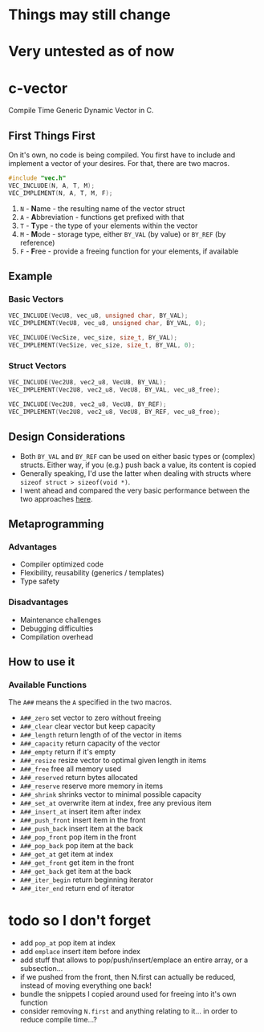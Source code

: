 # Things may still change
# Very untested as of now

# c-vector
Compile Time Generic Dynamic Vector in C.

## First Things First
On it's own, no code is being compiled. You first have to include and implement a vector of your desires. For that, there are two macros.
```c
#include "vec.h"
VEC_INCLUDE(N, A, T, M);
VEC_IMPLEMENT(N, A, T, M, F);
```
1. `N` - **N**ame - the resulting name of the vector struct
2. `A` - **A**bbreviation - functions get prefixed with that
3. `T` - **T**ype - the type of your elements within the vector
4. `M` - **M**ode - storage type, either `BY_VAL` (by value) or `BY_REF` (by reference)
5. `F` - **F**ree - provide a freeing function for your elements, if available

## Example

### Basic Vectors
```c
VEC_INCLUDE(VecU8, vec_u8, unsigned char, BY_VAL);
VEC_IMPLEMENT(VecU8, vec_u8, unsigned char, BY_VAL, 0);
```

```c
VEC_INCLUDE(VecSize, vec_size, size_t, BY_VAL);
VEC_IMPLEMENT(VecSize, vec_size, size_t, BY_VAL, 0);
```

### Struct Vectors
```c
VEC_INCLUDE(Vec2U8, vec2_u8, VecU8, BY_VAL);
VEC_IMPLEMENT(Vec2U8, vec2_u8, VecU8, BY_VAL, vec_u8_free);
```

```c
VEC_INCLUDE(Vec2U8, vec2_u8, VecU8, BY_REF);
VEC_IMPLEMENT(Vec2U8, vec2_u8, VecU8, BY_REF, vec_u8_free);
```

## Design Considerations
- Both `BY_VAL` and `BY_REF` can be used on either basic types or (complex) structs. Either way, if
  you (e.g.) push back a value, its content is copied
- Generally speaking, I'd use the latter when dealing with structs where `sizeof struct > sizeof(void *)`.
- I went ahead and compared the very basic performance between the two approaches [here](https://github.com/rphii/vec_test).

## Metaprogramming
### Advantages
- Compiler optimized code
- Flexibility, reusability (generics / templates)
- Type safety
### Disadvantages
- Maintenance challenges
- Debugging difficulties
- Compilation overhead

## How to use it

### Available Functions
The `A##` means the `A` specified in the two macros.
- `A##_zero` set vector to zero without freeing
- `A##_clear` clear vector but keep capacity
- `A##_length` return length of of the vector in items
- `A##_capacity` return capacity of the vector
- `A##_empty` return if it's empty
- `A##_resize` resize vector to optimal given length in items
- `A##_free` free all memory used
- `A##_reserved` return bytes allocated
- `A##_reserve` reserve more memory in items
- `A##_shrink` shrinks vector to minimal possible capacity
- `A##_set_at` overwrite item at index, free any previous item
- `A##_insert_at` insert item after index
- `A##_push_front` insert item in the front
- `A##_push_back` insert item at the back
- `A##_pop_front` pop item in the front
- `A##_pop_back` pop item at the back
- `A##_get_at` get item at index
- `A##_get_front` get item in the front
- `A##_get_back` get item at the back
- `A##_iter_begin` return beginning iterator
- `A##_iter_end` return end of iterator

# todo so I don't forget
- add `pop_at` pop item at index
- add `emplace` insert item before index
- add stuff that allows to pop/push/insert/emplace an entire array, or a subsection...
- if we pushed from the front, then N.first can actually be reduced, instead of moving everything
  one back!
- bundle the snippets I copied around used for freeing into it's own function
- consider removing `N.first` and anything relating to it... in order to reduce compile time...?

